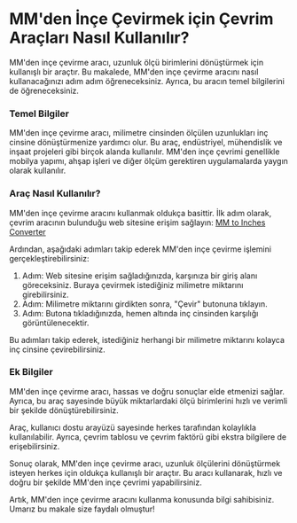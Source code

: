 MM'den İnçe Çevirmek için Çevrim Araçları Nasıl Kullanılır?
===========================================================

MM'den inçe çevirme aracı, uzunluk ölçü birimlerini dönüştürmek için kullanışlı bir araçtır. Bu makalede, MM'den inçe çevirme aracını nasıl kullanacağınızı adım adım öğreneceksiniz. Ayrıca, bu aracın temel bilgilerini de öğreneceksiniz.

### Temel Bilgiler

MM'den inçe çevirme aracı, milimetre cinsinden ölçülen uzunlukları inç cinsine dönüştürmenize yardımcı olur. Bu araç, endüstriyel, mühendislik ve inşaat projeleri gibi birçok alanda kullanılır. MM'den inçe çevrimi genellikle mobilya yapımı, ahşap işleri ve diğer ölçüm gerektiren uygulamalarda yaygın olarak kullanılır.

### Araç Nasıl Kullanılır?

MM'den inçe çevirme aracını kullanmak oldukça basittir. İlk adım olarak, çevrim aracının bulunduğu web sitesine erişim sağlayın: [MM to Inches Converter](https://www.onlinecalculatorsfree.com/tr/convert/mm-to-inch.html)

Ardından, aşağıdaki adımları takip ederek MM'den inçe çevirme işlemini gerçekleştirebilirsiniz:

1. Adım: Web sitesine erişim sağladığınızda, karşınıza bir giriş alanı göreceksiniz. Buraya çevirmek istediğiniz milimetre miktarını girebilirsiniz.
2. Adım: Milimetre miktarını girdikten sonra, "Çevir" butonuna tıklayın.
3. Adım: Butona tıkladığınızda, hemen altında inç cinsinden karşılığı görüntülenecektir.

Bu adımları takip ederek, istediğiniz herhangi bir milimetre miktarını kolayca inç cinsine çevirebilirsiniz.

### Ek Bilgiler

MM'den inçe çevirme aracı, hassas ve doğru sonuçlar elde etmenizi sağlar. Ayrıca, bu araç sayesinde büyük miktarlardaki ölçü birimlerini hızlı ve verimli bir şekilde dönüştürebilirsiniz.

Araç, kullanıcı dostu arayüzü sayesinde herkes tarafından kolaylıkla kullanılabilir. Ayrıca, çevrim tablosu ve çevrim faktörü gibi ekstra bilgilere de erişebilirsiniz.

Sonuç olarak, MM'den inçe çevirme aracı, uzunluk ölçülerini dönüştürmek isteyen herkes için oldukça kullanışlı bir araçtır. Bu aracı kullanarak, hızlı ve doğru bir şekilde MM'den inçe çevrimi yapabilirsiniz.

Artık, MM'den inçe çevirme aracını kullanma konusunda bilgi sahibisiniz. Umarız bu makale size faydalı olmuştur!